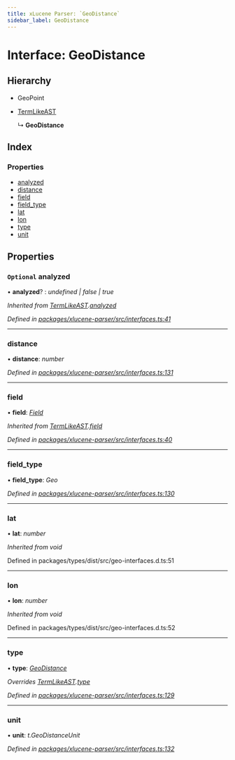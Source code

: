 ```yaml
---
title: xLucene Parser: `GeoDistance`
sidebar_label: GeoDistance
---
```


# Interface: GeoDistance

## Hierarchy

* GeoPoint

* [TermLikeAST](termlikeast.md)

  ↳ **GeoDistance**

## Index

### Properties

* [analyzed](geodistance.md#optional-analyzed)
* [distance](geodistance.md#distance)
* [field](geodistance.md#field)
* [field_type](geodistance.md#field_type)
* [lat](geodistance.md#lat)
* [lon](geodistance.md#lon)
* [type](geodistance.md#type)
* [unit](geodistance.md#unit)

## Properties

### `Optional` analyzed

• **analyzed**? : *undefined | false | true*

*Inherited from [TermLikeAST](termlikeast.md).[analyzed](termlikeast.md#optional-analyzed)*

*Defined in [packages/xlucene-parser/src/interfaces.ts:41](https://github.com/terascope/teraslice/blob/b843209f9/packages/xlucene-parser/src/interfaces.ts#L41)*

___

###  distance

• **distance**: *number*

*Defined in [packages/xlucene-parser/src/interfaces.ts:131](https://github.com/terascope/teraslice/blob/b843209f9/packages/xlucene-parser/src/interfaces.ts#L131)*

___

###  field

• **field**: *[Field](../overview.md#field)*

*Inherited from [TermLikeAST](termlikeast.md).[field](termlikeast.md#field)*

*Defined in [packages/xlucene-parser/src/interfaces.ts:40](https://github.com/terascope/teraslice/blob/b843209f9/packages/xlucene-parser/src/interfaces.ts#L40)*

___

###  field_type

• **field_type**: *Geo*

*Defined in [packages/xlucene-parser/src/interfaces.ts:130](https://github.com/terascope/teraslice/blob/b843209f9/packages/xlucene-parser/src/interfaces.ts#L130)*

___

###  lat

• **lat**: *number*

*Inherited from void*

Defined in packages/types/dist/src/geo-interfaces.d.ts:51

___

###  lon

• **lon**: *number*

*Inherited from void*

Defined in packages/types/dist/src/geo-interfaces.d.ts:52

___

###  type

• **type**: *[GeoDistance](../enums/asttype.md#geodistance)*

*Overrides [TermLikeAST](termlikeast.md).[type](termlikeast.md#type)*

*Defined in [packages/xlucene-parser/src/interfaces.ts:129](https://github.com/terascope/teraslice/blob/b843209f9/packages/xlucene-parser/src/interfaces.ts#L129)*

___

###  unit

• **unit**: *t.GeoDistanceUnit*

*Defined in [packages/xlucene-parser/src/interfaces.ts:132](https://github.com/terascope/teraslice/blob/b843209f9/packages/xlucene-parser/src/interfaces.ts#L132)*
